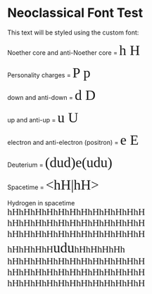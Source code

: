 <style>
@font-face {
  font-family: 'neoclassical';
  src: url('output/neoclassical.ttf') format('truetype');
}
</style>

# Neoclassical Font Test

This text will be styled using the custom font:

Noether core and anti-Noether core = <span style="font-family: 'neoclassical'; font-size: 24pt;">h H</span>

Personality charges = <span style="font-family: 'neoclassical'; font-size: 24pt;">P p</span>

down and anti-down = <span style="font-family: 'neoclassical'; font-size: 24pt;">d D</span>

up and anti-up = <span style="font-family: 'neoclassical'; font-size: 24pt;">u U</span>

electron and anti-electron (positron) = <span style="font-family: 'neoclassical'; font-size: 24pt;">e E</span>

Deuterium = <span style="font-family: 'neoclassical'; font-size: 24pt;">(dud)e(udu)</span>

Spacetime = <span style="font-family: 'neoclassical'; font-size: 24pt;">&lt;hH|hH&gt;</span>


Hydrogen in spacetime<br>
<span style="font-family: 'neoclassical'; font-size: 16pt;">hHhHhHhHhHhHhHhHhHhHhHhH</span><br>
<span style="font-family: 'neoclassical'; font-size: 16pt;">hHhHhHhHhHhHhHhHhHhHhHhH</span><br>
<span style="font-family: 'neoclassical'; font-size: 16pt;">hHhHhHhHhHhHhHhHhHhHhHhH</span><br>
<span style="font-family: 'neoclassical'; font-size: 16pt;">hHhHhHhH</span><span style="font-family: 'neoclassical'; font-size: 24pt;">udu</span><span style="font-family: 'neoclassical'; font-size: 16pt;">hHhHhHhHh</span><br>
<span style="font-family: 'neoclassical'; font-size: 16pt;">hHhHhHhHhHhHhHhHhHhHhHhH</span><br>
<span style="font-family: 'neoclassical'; font-size: 16pt;">hHhHhHhHhHhHhHhHhHhHhHhH</span><br>
<span style="font-family: 'neoclassical'; font-size: 16pt;">hHhHhHhHhHhHhHhHhHhHhHhH</span><br>




